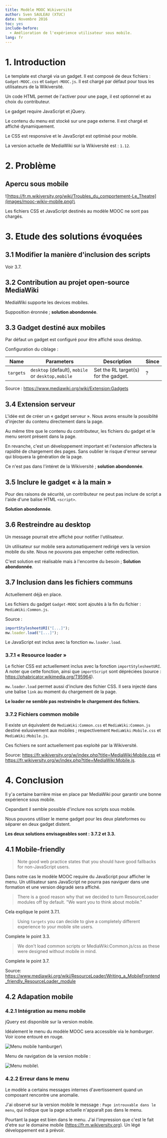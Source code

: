 ```yaml
---
title: Modèle MOOC Wikiversité
author: Sven SAULEAU (XTUC)
date: Novembre 2016
toc: yes
include-before:
  - Amélioration de l'expérience utilisateur sous mobile.
lang: fr
---
```


# 1. Introduction

Le template est chargé via un gadget. Il est composé de deux fichiers : `Gadget-MOOC.css` et `Gadget-MOOC.js`. Il est chargé par défaut pour tous les utilisateurs de la Wikiversité.

Un code HTML permet de l'activer pour une page, il est optionnel et au choix du contributeur.

Le gadget require JavaScript et jQuery.

Le contenu du menu est stocké sur une page externe. Il est chargé et affiché dynamiquement.

Le CSS est responsive et le JavaScript est optimisé pour mobile.

La version actuelle de MediaWiki sur la Wikiversité est : `1.12`.

# 2. Problème

## Apercu sous mobile

![https://fr.m.wikiversity.org/wiki/Troubles_du_comportement-Le_Theatre](images/mooc-wikiv-mobile.png)\ 

Les fichiers CSS et JavaScript destinés au modèle MOOC ne sont pas chargés.

# 3. Etude des solutions évoquées

## 3.1 Modifier la manière d'inclusion des scripts

Voir 3.7.

## 3.2 Contribution au projet open-source MediaWiki

MediaWiki supporte les devices mobiles.

Supposition éronnée ; __solution abondonnée__.

## 3.3 Gadget destiné aux mobiles

Par défaut un gadget est configuré pour être affiché sous desktop.

Configuration du ciblage :

| Name      | Parameters    | Description  | Since |
|-----------|---------------|--------------|-------|
| `targets` | `desktop` (default), `mobile` or `desktop,mobile` | Set the RL target(s) for the gadget. | ?

Source : https://www.mediawiki.org/wiki/Extension:Gadgets

## 3.4 Extension serveur

L'idée est de créer un « gadget serveur ». Nous avons ensuite la possiblité d'injecter du contenu directement dans la page.

Au même titre que le contenu du contributeur, les fichiers du gadget et le menu seront présent dans la page.

En revanche, c'est un développement important et l'extension affectera la rapidité de chargement des pages.
Sans oublier le risque d'erreur serveur qui bloquera la génération de la page.

Ce n'est pas dans l'intéret de la Wikiversité ; __solution abondonnée__.

## 3.5 Inclure le gadget « à la main »

Pour des raisons de sécurité, un contributeur ne peut pas inclure de script a l'aide d'une balise HTML `<script>`.

__Solution abondonnée__.

## 3.6 Restreindre au desktop

Un message pourrait etre affiché pour notifier l'utilisateur.

Un utilisateur sur mobile sera automatiquement redirigé vers la version mobile du site.
Nous ne pouvons pas empecher cette redirection.

C'est solution est réalisable mais à l'encontre du besoin ; __Solution abondonnée__.

## 3.7 Inclusion dans les fichiers communs

Actuellement déjà en place.

Les fichiers du gadget `Gadget-MOOC` sont ajoutés à la fin du fichier : `MediaWiki:Common.js`.

Source :

```javascript
importStylesheetURI("[...]");
mw.loader.load("[...]");
```

Le JavaScript est inclus avec la fonction `mw.loader.load`.

### 3.7.1 « Resource loader »

Le fichier CSS est actuellement inclus avec la fonction `importStylesheetURI`. A noter que cette fonction, ainsi que `importScript` sont dépréciées (source : https://phabricator.wikimedia.org/T95964).

`mw.loader.load` permet aussi d'inclure des fichier CSS. Il sera injecté dans une balise `link` au moment du chargement de la page.

__Le loader ne semble pas restreindre le chargement des fichiers.__

### 3.7.2 Fichiers common mobile

Il existe un équivalent de `MediaWiki:Common.css` et `MediaWiki:Common.js` destiné exlusivement aux mobiles ; respectivement `MediaWiki:Mobile.css` et `MediaWiki:Mobile.js`.

Ces fichiers ne sont actuellement pas exploité par la Wikiversité.

Source: https://fr.wikiversity.org/w/index.php?title=MediaWiki:Mobile.css
et https://fr.wikiversity.org/w/index.php?title=MediaWiki:Mobile.js.

# 4. Conclusion

Il y'a certaine barrière mise en place par MediaWiki pour garantir une bonne expérience sous mobile.

Cepandant il semble possible d'inclure nos scripts sous mobile.

Nous pouvons utiliser le meme gadget pour les deux plateformes ou séparer en deux gadget distent.

__Les deux solutions envisageables sont : 3.7.2 et 3.3.__

## 4.1 Mobile-friendly

> Note good web practice states that you should have good fallbacks for non-JavaScript users.

Dans notre cas le modèle MOOC require du JavaScript pour afficher le menu.
Un utilisateur sans JavaScript ne pourra pas naviguer dans une formation et une version dégradé sera affiché.

> There is a good reason why that we decided to turn ResourceLoader modules off by default. "We want you to think about mobile."

Cela explique le point 3.7.1.

> Using `targets` you can decide to give a completely different experience to your mobile site users.

Complete le point 3.3.

> We don't load common scripts or MediaWiki:Common.js/css as these were designed without mobile in mind.

Complete le point 3.7.

Source: https://www.mediawiki.org/wiki/ResourceLoader/Writing_a_MobileFrontend_friendly_ResourceLoader_module

## 4.2 Adapation mobile

### 4.2.1 Intégration au menu mobile

jQuery est disponible sur la version mobile.

Idéalement le menu du modèle MOOC sera accessible via le _hamburger_. Voir icone entouré en rouge.

![Menu mobile hamburger](images/mooc-wikiv-mobile-hamburger.png)\ 

Menu de navigation de la version mobile :

![Menu mobile](images/mooc-mobile-menu.png)\ 

### 4.2.2 Erreur dans le menu

Le modèle a certains messages internes d'avertissement quand un composant rencontre une anomalie.

J'ai observé sur la version mobile le message : `Page introuvable dans le menu`, qui indique que la page actuelle n'apparaît pas dans le menu.

Pourtant la page est bien dans le menu. J'ai l'impression que c'est le fait d'etre sur le domaine mobile (https://fr.m.wikiversity.org). Un légé développement est à prévoir.


